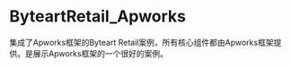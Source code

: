 ByteartRetail_Apworks
=====================

集成了Apworks框架的Byteart Retail案例，所有核心组件都由Apworks框架提供。是展示Apworks框架的一个很好的案例。
